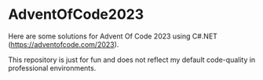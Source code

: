 # AdventOfCode2023

Here are some solutions for Advent Of Code 2023 using C#.NET  (https://adventofcode.com/2023).

This repository is just for fun and does not reflect my default code-quality in professional environments.
